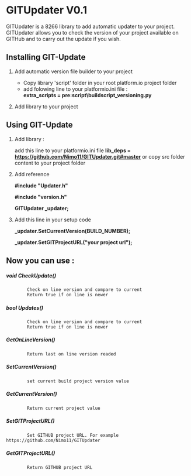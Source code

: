 # GITUpdater V0.1

GITUpdater is a 8266 library to add automatic updater to your project. GITUpdater allows you to check the version of your project available on GITHub and to carry out the update if you wish. 


## Installing GIT-Update

1. Add automatic version file builder to your project
   - Copy library 'script' folder in your root platform.io project folder
   - add folowing line to your platformio.ini file :   
       **extra_scripts = pre:script\buildscript_versioning.py**

2. Add library to your project

## Using GIT-Update

1. Add library : 

   add this line to your platformio.ini file 
      **lib_deps = https://github.com/Nimo11/GITUpdater.git#master**
   or copy src folder content to your project folder

2. Add reference
   
    **#include "Updater.h"**

    **#include "version.h"**

    **GITUpdater _updater;**

4. Add this line in your setup code 
      
    **_updater.SetCurrentVersion(BUILD_NUMBER);**

    **_updater.SetGITProjectURL("your project url");**

## Now you can use :

##### void CheckUpdate()

            Check on line version and compare to current
            Return true if on line is newer

##### bool Updates()

            Check on line version and compare to current
            Return true if on line is newer

##### GetOnLineVersion()

            Return last on line version readed

##### SetCurrentVersion()

            set current build project version value

##### GetCurrentVersion()

            Return current project value

##### SetGITProjectURL()

            Set GITHUB project URL. For example https://github.com/Nimo11/GITUpdater

##### GetGITProjectURL()

            Return GITHUB project URL





